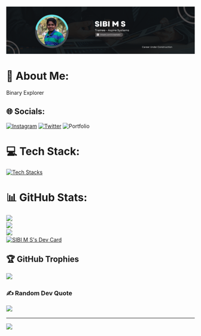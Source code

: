 ![Banner](assest/GitHub.png)

# 💫 About Me:
Binary Explorer


## 🌐 Socials:
[![Instagram](https://img.shields.io/badge/Instagram-%23E4405F.svg)](https://instagram.com/isthatsibi) [![Twitter](https://img.shields.io/badge/Twitter-%231DA1F2.svg)](https://twitter.com/sibi_senthil) ![Portfolio](https://img.shields.io/badge/Portfolio-brown?link=https://sibims.vercel.app)

# 💻 Tech Stack:
[![Tech Stacks](https://skillicons.dev/icons?i=py,c,cpp,html,css,ts,aws,py,linux,bash,git,github,jenkins,mysql)](https://skillicons.dev)<br />

# 📊 GitHub Stats:
![](https://github-readme-stats.vercel.app/api?username=sibims&theme=dark&hide_border=false&include_all_commits=false&count_private=false)<br/>
![](https://github-readme-streak-stats.herokuapp.com/?user=sibims&theme=dark&hide_border=false)<br/>
![](https://github-readme-stats.vercel.app/api/top-langs/?username=sibims&theme=dark&hide_border=false&include_all_commits=false&count_private=false&layout=compact)<br/>
<a href="https://app.daily.dev/sibims07"><img src="https://api.daily.dev/devcards/v2/CoDz44tULWkgHt9OBerMw.png?r=ju6&type=default" width="356" alt="SIBI M S's Dev Card"/></a>

## 🏆 GitHub Trophies
![](https://github-profile-trophy.vercel.app/?username=sibims&theme=radical&no-frame=false&no-bg=true&margin-w=4)

### ✍️ Random Dev Quote
![](https://quotes-github-readme.vercel.app/api?type=horizontal&theme=radical)

---
[![](https://visitcount.itsvg.in/api?id=sibims&icon=0&color=0)](https://visitcount.itsvg.in)

<!-- Currently Unavailable -->
